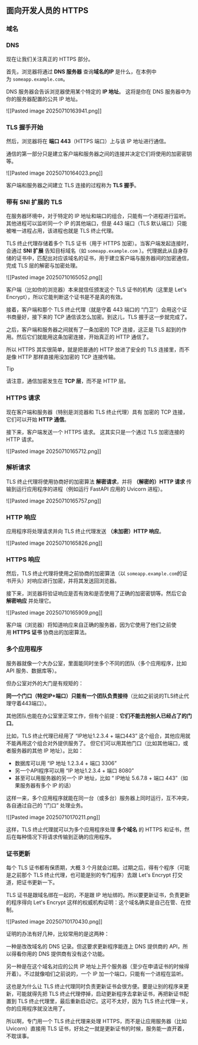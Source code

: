 
## 面向开发人员的 HTTPS

### 域名


### DNS

现在让我们关注真正的 HTTPS 部分。

首先，浏览器将通过 **DNS 服务器** 查询**域名的IP** 是什么，在本例中为 `someapp.example.com`。

DNS 服务器会告诉浏览器使用某个特定的 **IP 地址**。 这将是你在 DNS 服务器中为你的服务器配置的公共 IP 地址。

![[Pasted image 20250710163941.png]]

### TLS 握手开始

然后，浏览器将在 **端口 443**（HTTPS 端口）上与该 IP 地址进行通信。

通信的第一部分只是建立客户端和服务器之间的连接并决定它们将使用的加密密钥等。

![[Pasted image 20250710164023.png]]

客户端和服务器之间建立 TLS 连接的过程称为 **TLS 握手**。

### 带有 SNI 扩展的 TLS

在服务器环境中，对于特定的 IP 地址和端口的组合，只能有一个进程进行监听。其他进程可以监听同一个 IP 的其他端口，但是 443 端口（TLS 默认端口）只能被唯一进程占用，该进程也就是 TLS 终止代理。

TLS 终止代理存储着多个 TLS 证书（用于 HTTPS 加密）。当客户端发起连接时，会通过 **SNI 扩展** 告知目标域名（如 `someapp.example.com` ）。代理据此从自身存储的证书中，匹配出对应该域名的证书，用于建立客户端与服务器间的加密通信，完成 TLS 层的解密与加密处理。

![[Pasted image 20250710165052.png]]

客户端（比如你的浏览器）本来就信任颁发这个 TLS 证书的机构（这里是 Let's Encrypt），所以它能判断这个证书是不是真的有效。

接着，客户端和那个 TLS 终止代理（就是守着 443 端口的 “门卫”）会用这个证书商量好，接下来的 TCP 通信该怎么加密。到这儿，TLS 握手这一步就完成了。

之后，客户端和服务器之间就有了一条加密的 TCP 连接，这正是 TLS 起到的作用。然后它们就能用这条加密连接，开始真正的 HTTP 通信了。

所以 HTTPS 其实很简单，就是把普通的 HTTP 放进了安全的 TLS 连接里，而不是像 HTTP 那样直接用没加密的 TCP 连接传输。

>[!Tip]
>请注意，通信加密发生在 **TCP 层**，而不是 HTTP 层。

### HTTPS 请求

现在客户端和服务器（特别是浏览器和 TLS 终止代理）具有 加密的 TCP 连接，它们可以开始 **HTTP 通信**。

接下来，客户端发送一个 HTTPS 请求。 这其实只是一个通过 TLS 加密连接的 HTTP 请求。

![[Pasted image 20250710165712.png]]

### 解析请求

TLS 终止代理将使用协商好的加密算法 **解密请求**，并将 **（解密的）HTTP 请求** 传输到运行应用程序的进程（例如运行 FastAPI 应用的 Uvicorn 进程）。

![[Pasted image 20250710165757.png]]

### HTTP 响应

应用程序将处理请求并向 TLS 终止代理发送 **（未加密）HTTP 响应**。

![[Pasted image 20250710165826.png]]

### HTTPS 响应

然后，TLS 终止代理将使用之前协商的加密算法（以 `someapp.example.com`的证书开头）对响应进行加密，并将其发送回浏览器。

接下来，浏览器将验证响应是否有效和是否使用了正确的加密密钥等。然后它会 **解密响应** 并处理它。

![[Pasted image 20250710165909.png]]

客户端（浏览器）将知道响应来自正确的服务器，因为它使用了他们之前使用 **HTTPS 证书** 协商出的加密算法。

### 多个应用程序

服务器就像一个大办公室，里面能同时坐多个不同的团队（多个应用程序，比如API 服务、数据库等）。 

但办公室对外的大门是有规矩的：

**同一个门口（特定IP+端口）只能有一个团队负责接待**（比如之前说的TLS终止代理守着443端口）。 

其他团队也能在办公室里正常工作，但有个前提：**它们不能去抢别人已经占了的门口**。

比如，TLS 终止代理已经用了 “IP地址1.2.3.4 + 端口443” 这个组合，其他应用就不能再用这个组合对外提供服务了。 但它们可以用其他门口（比如其他端口，或者服务器的其他 IP 地址）。比如： 

- 数据库可以用 “IP 地址 1.2.3.4 + 端口 3306” 
- 另一个API程序可以用 “IP 地址1.2.3.4 + 端口 8080” 
- 甚至可以用服务器的另一个 IP 地址，比如 “ IP地址 5.6.7.8 + 端口 443”（如果服务器有多个 IP 的话） 

这样一来，多个应用程序就能在同一台（或多台）服务器上同时运行，互不冲突，各自通过自己的 “门口” 处理业务。

![[Pasted image 20250710170211.png]]

这样，TLS 终止代理就可以为多个应用程序处理 **多个域名** 的 HTTPS 和证书，然后在每种情况下将请求传输到正确的应用程序。

### 证书更新

每个 TLS 证书都有保质期，大概 3 个月就会过期。过期之后，得有个程序（可能是之前那个 TLS 终止代理，也可能是别的专门程序）去跟 Let's Encrypt 打交道，把证书更新一下。

TLS 证书是跟域名绑在一起的，不是跟 IP 地址绑的。所以要更新证书，负责更新的程序得向 Let's Encrypt 这样的权威机构证明：这个域名确实是自己在管、在控制。

![[Pasted image 20250710170430.png]]

证明的办法有好几种，比较常用的是这两种：

一种是改改域名的 DNS 记录。但这要求更新程序能连上 DNS 提供商的 API，所以得看你用的 DNS 提供商有没有这个功能。

另一种是在这个域名对应的公共 IP 地址上开个服务器（至少在申请证书的时候得开着）。不过就像咱们之前说的，一个 IP 加一个端口，只能有一个进程在监听。

这也是为什么让 TLS 终止代理同时负责更新证书会很方便。要是让别的程序来更新，可能就得先把 TLS 终止代理停掉，启动更新程序去拿新证书，再把新证书配置到 TLS 终止代理里，最后重新启动它。这可不太好，因为 TLS 终止代理一关，你的应用程序就没法用了。

所以啊，专门用一个 TLS 终止代理来处理 HTTPS，而不是让应用服务器（比如 Uvicorn）直接用 TLS 证书，好处之一就是更新证书的时候，服务能一直开着，不耽误事。






















